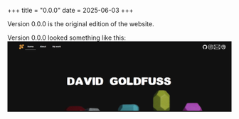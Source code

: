 +++
title = "0.0.0"
date = 2025-06-03
+++

Version 0.0.0 is the original edition of the website. <!--more-->

Version 0.0.0 looked something like this:
![Version 0.0.0 Screenshot](0.0.0_screenshot.png "Version 0.0.0 Screenshot")
